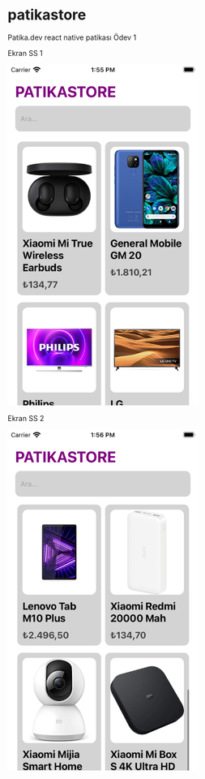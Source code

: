 # patikastore


Patika.dev react native patikası Ödev 1

Ekran SS 1

<img src="https://github.com/serhatyigit/patikastore/blob/main/Simulator%20Screen%20Shot%20-%20iPhone%208%20-%202022-06-02%20at%2013.55.48.png" width="376" height="672">

Ekran SS 2

<img src="https://github.com/serhatyigit/patikastore/blob/main/Simulator%20Screen%20Shot%20-%20iPhone%208%20-%202022-06-02%20at%2013.56.43.png" width="376" height="672">
